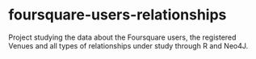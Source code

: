 # foursquare-users-relationships
Project studying the data about the Foursquare users, the registered Venues and all types of relationships under study through R and Neo4J.
